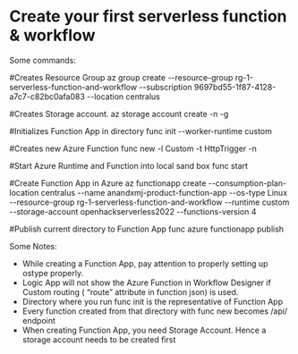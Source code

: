 # Create your first serverless function & workflow 


Some commands:

#Creates Resource Group
az group create --resource-group rg-1-serverless-function-and-workflow --subscription 9697bd55-1f87-4128-a7c7-c82bc0afa083 --location centralus

#Creates Storage account.
az storage account create -n <Storage Account Name> -g <Resource Group Name>

#Initializes Function App in directory
func init --worker-runtime custom

#Creates new Azure Function
func new -l Custom -t HttpTrigger -n <Function Name>

#Start Azure Runtime and Function into local sand box
func start

#Create Function App in Azure
az functionapp create --consumption-plan-location centralus --name anandxmj-product-function-app --os-type Linux --resource-group rg-1-serverless-function-and-workflow  --runtime custom --storage-account openhackserverless2022 --functions-version 4

#Publish current directory to Function App
func azure functionapp publish <Azure FunctionApp Name>

Some Notes:
- While creating a Function App, pay attention to properly setting up ostype properly.
- Logic App will not show the Azure Function in Workflow Designer if Custom routing ( “route” attribute in  function json) is used.
- Directory where you run func init is the representative of Function App
- Every function created from that directory with func new becomes /api/<function name> endpoint
- When creating Function App, you need Storage Account. Hence a storage account needs to be created first
 





